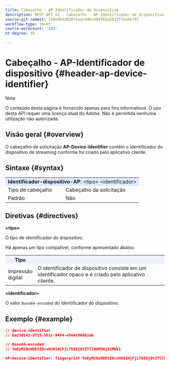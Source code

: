 ```yaml
---
title: Cabeçalho - AP-Identificador de dispositivo
description: REST API V2 - Cabeçalho - AP-Identificador de dispositivo
source-git-commit: 150e064d0287eaac446c694fb5a2633f7ea4b797
workflow-type: tm+mt
source-wordcount: '103'
ht-degree: 3%

---
```



# Cabeçalho - AP-Identificador de dispositivo {#header-ap-device-identifier}

>[!NOTE]
>
> O conteúdo desta página é fornecido apenas para fins informativos. O uso desta API requer uma licença atual do Adobe. Não é permitida nenhuma utilização não autorizada.

## Visão geral {#overview}

O cabeçalho de solicitação <b>AP-Device-Identifier</b> contém o identificador do dispositivo de streaming conforme foi criado pelo aplicativo cliente.

## Sintaxe {#syntax}

<table>
   <tr>
      <td style="background-color: #DEEBFF;" colspan="2"><b>Identificador-dispositivo-AP</b>: &lt;tipo&gt; &lt;identificador&gt;</td>
   </tr>
   <tr>
      <td>Tipo de cabeçalho</td>
      <td>Cabeçalho da solicitação</td>
   </tr>
   <tr>
      <td>Padrão</td>
      <td>Não</td>
   </tr>
</table>

## Diretivas {#directives}

<b>&lt;tipo></b>

O tipo de identificador do dispositivo.

Há apenas um tipo compatível, conforme apresentado abaixo.

<table>
   <tr>
      <th style="background-color: #EFF2F7; width: 15%;">Tipo</th>
      <th style="background-color: #EFF2F7;"></th>
   </tr>
   <tr>
      <td>impressão digital</td>
      <td>O identificador de dispositivo consiste em um identificador opaco e é criado pelo aplicativo cliente.</td>
   </tr>
</table>


<b>&lt;identificador></b>

O valor `Base64-encoded` do identificador do dispositivo.

## Exemplo {#example}

```JSON
// device identifier
// ba23d141-d715-561c-94f4-e9e4c966b1eb

// Base64-encoded
// YmEyM2QxNDEtZDcxNS01NjFjLTk0ZjQtZTllNGM5NjZiMWVi

AP-Device-Identifier: fingerprint YmEyM2QxNDEtZDcxNS01NjFjLTk0ZjQtZTllNGM5NjZiMWVi
```
